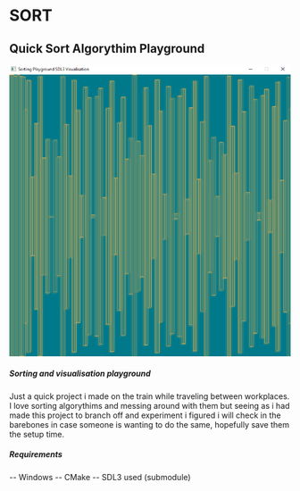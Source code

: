 # SORT
## Quick Sort Algorythim Playground

![Alt Text](sort.gif)

##### Sorting and visualisation playground
Just a quick project i made on the train while traveling between workplaces. I love sorting algorythims and messing around with them but seeing as i had made this project to branch off and experiment i figured i will check in the barebones in case someone is wanting to do the same, hopefully save them the setup time.

##### Requirements
-- Windows
-- CMake
-- SDL3 used (submodule)
